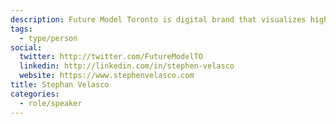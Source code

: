 ```yaml
---
description: Future Model Toronto is digital brand that visualizes high-rise construction and real estate development using 3D modeling. The project was created by Stephen Velasco, a digital marketer and designer based in Toronto.
tags:
  - type/person
social:
  twitter: http://twitter.com/FutureModelTO
  linkedin: http://linkedin.com/in/stephen-velasco
  website: https://www.stephenvelasco.com
title: Stephan Velasco
categories:
  - role/speaker
---
```

